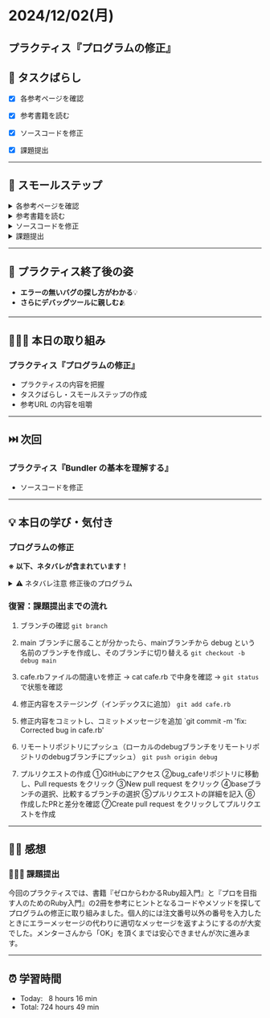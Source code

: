 # 2024/12/02(月)
## プラクティス『プログラムの修正』

## 🧩 タスクばらし
- [x] 各参考ページを確認
- [x] 参考書籍を読む
- [x] ソースコードを修正
- [x] 課題提出


------------


## 🐾 スモールステップ
<details><summary>各参考ページを確認</summary>

- [x] [Docs：debug.gemの使い方を学ぶ](https://bootcamp.fjord.jp/pages/how-to-use-debug-gem)
   - [x] [rubygems (debug.gem)の使い方 - YouTube](https://www.youtube.com/watch?v=4r7-uN3RvNA)
   - [x] [byebugの良さを教えてください！ | FJORD BOOT CAMP（フィヨルドブートキャンプ）](https://bootcamp.fjord.jp/questions/1162)
   - [x] [Ruby 3.1 の debug.gem を自慢したい - クックパッド開発者ブログ](https://techlife.cookpad.com/entry/2021/12/27/202133)
   - [x] [VS Codeでターミナルからの入力を伴うRubyプログラムをデバッグ実行する方法 - Qiita](https://qiita.com/jnchito/items/3254118d666ef1ea2923)
   - [x] [Railsをステップ実行する方法を学ぶ（VS CodeとRubyMine） | FJORD BOOT CAMP（フィヨルドブートキャンプ）](https://bootcamp.fjord.jp/pages/how-to-debug-rails)


</details>


<details><summary>参考書籍を読む</summary>

- [x] コードが動かないので帰れません！新人プログラマーのためのエラーが怖くなくなる本
   - [x] 第1章 エラーはどうして怖いのか？
   - [x] 第2章 エラーの上手な読み方
   - [x] 第3章 不具合の原因を効率的に見つけるには？
   - [x] 第4章 ツールを活用してデバッグを楽にしよう
   - [x] 第5章 どうしても解決できない時は？
   - [x] 第6章 デバッグしやすいコードを書こう

</details>


<details><summary>ソースコードを修正</summary>

- [x] ソースコードを修正

</details>


<details><summary>課題提出</summary>

- [x] 修正したソースコードを Pull Request としてアップ
- [x] Pull Request した URL と Terminal での実行結果をメンターさんに提出

</details>


------------


## 🕺 プラクティス終了後の姿
- **エラーの無いバグの探し方がわかる**💡
- **さらにデバッグツールに親しむ**🫂


------------


## 🧑🏻‍💻 本日の取り組み
### プラクティス『プログラムの修正』
- プラクティスの内容を把握
- タスクばらし・スモールステップの作成
- 参考URL の内容を咀嚼


------------


## ⏭️ 次回
### プラクティス『Bundler の基本を理解する』
- ソースコードを修正


------------


## 💡 本日の学び・気付き
### プログラムの修正
**※ 以下、ネタバレが含まれています！**

<details><summary>⚠️ ネタバレ注意 修正後のプログラム </summary>

```ruby
# frozen_string_literal: true

# priceの価格を文字列から数値型に変更
DRINKS = [
  { name: 'コーヒー', price: 300 },
  { name: 'カフェラテ', price: 400 },
  { name: 'チャイ', price: 460 },
  { name: 'エスプレッソ', price: 340 },
  { name: '緑茶', price: 450 }
].freeze

# priceの価格を文字列から数値型に変更
FOODS = [
  { name: 'チーズケーキ', price: 470 },
  { name: 'アップルパイ', price: 520 },
  { name: 'ホットサンド', price: 410 }
].freeze

def take_order(menus)
  menus.each.with_index(1) do |menu, i|
    puts "(#{i})#{menu[:name]}: #{menu[:price]}円"
  end
  print '>'
  # 注文番号が1から始まるのに対して、配列のインデックスは0から始まってしまうため、変数order_numberから1を引く
  order_number = gets.to_i - 1
  # ユーザーが注文番号以外の番号を入力したときに、エラーメッセージではなく、適切なメッセージを返すようにする
  if order_number < 0 || order_number >= menus.length
    puts "無効な番号です。もう一度入力してください。"
    return nil
  end
  puts "#{menus[order_number][:name]}(#{menus[order_number][:price]}円)ですね。"
  order_number
end

puts 'bugカフェへようこそ！ご注文は？ 番号でどうぞ'
order1 = take_order(DRINKS)
# order1に注文番号以外の番号が入力された場合に強制終了させる
exit if order1.nil?

puts 'フードメニューはいかがですか?'
order2 = take_order(FOODS)
# order2に注文番号以外の番号が入力された場合に強制終了させる
exit if order2.nil?

# 定数DRINKSとFOODSの位置を整える
total = DRINKS[order1][:price] + FOODS[order2][:price]
puts "お会計は#{total}円になります。ありがとうございました！"
```
**↑提出時にコメントは全て削除しました。**


#### 1. DRINKS と FOODS の価格を文字列から整数型に変更
```ruby
DRINKS = [
  { name: 'コーヒー', price: 300 },
  { name: 'カフェラテ', price: 400 },
  { name: 'チャイ', price: 460 },
  { name: 'エスプレッソ', price: 340 },
  { name: '緑茶', price: 450 }
].freeze

FOODS = [
  { name: 'チーズケーキ', price: 470 },
  { name: 'アップルパイ', price: 520 },
  { name: 'ホットサンド', price: 410 }
].freeze
```
- `price`を文字列で定義すると、数値による計算ができない。シングルクォーテーションを外して価格を数値型に変更。

#### 2. Off-by-one Error を修正
```ruby
order_number = gets.to_i - 1
```
- 注文番号が`1`から始まるのに対して、配列のインデックスは`0`から始まってしまう。そのため、変数`order_number`から 1 を引くコードを書いた。

#### 3. 注文番号以外の番号を入力した時
```ruby
if order_number < 0 || order_number >= menus.size
  puts "無効な番号です。もう一度入力してください。"
  return nil
end
```
- ユーザーが注文番号以外の番号を入力した時に、適切なメッセージを返すようにした。

`if order_number < 0`
   - 変数`order_number`が0未満、つまりマイナスの値であるかどうかを確認。
   - 配列のインデックスは`0`から始まるから。例えば、配列の最初の要素は`menu[0]`。マイナスのインデックスは存在しないため無効。
   - 例えば、変数`order_number`が-1の場合、この条件は`ture`となり、無効な値であることを示す。

`order_number >= menus.size`
   - 変数`order_number`が配列の長さ以上であるかどうかを確認。
   - 配列の有効なインデックスは`0`から`menus.size -1`まで。`menus.size`は配列の要素の個数を取得する。
   - 例えば、変数`menus`に5つの要素がある場合、配列のインデックスは`0`から`4`まで。変数`order_number`が5以上の場合、この条件は`true`となり、無効な値であることを示す。
   - sizeメソッド（エイリアスメソッドはlength）を使うと**配列の長さ（要素の個数）を取得**できる。
      - **エイリアスメソッド**：Ruby には全く同じメソッドに複数の名前がついている場合がよくある。例えば、Stringクラスのlengthメソッドとsizeメソッドは、名前が異なるだけでどちらもまったく同じメソッドである。

`||`（論理演算子）
   - `||`は論理演算子で、どちらか一方の条件が`true`であれば全体として`true`となる。
   - 例えば、変数`order_number`が-1または`menus.size`以上であれば全体の条件は`true`になる。

例えば、変数`menus`が以下のような配列だったとする
```ruby
menus = [
  { name: 'コーヒー', price: 300 },
  { name: 'カフェラテ', price: 400 },
  { name: 'チャイ', price: 460 },
  { name: 'エスプレッソ', price: 340 },
  { name: '緑茶', price: 450 }
]
```
- 有効なインデックスの範囲：`0`から`4`（`menus.length - 1`）
- 無効になる変数`order_number`の例
   - `order_number`が`-1` => `order_number` < 0`が`true`
   - `order_number`が`5` => `order_number >= menus.size`が`true`

これで、変数`order_number`が有効な範囲外であればエラーメッセージを表示し、無効な値として処理することができる。

`puts "無効な番号です。もう一度入力してください。`
   - この行は、ユーザーが**注文番号にない無効な番号を入力した場合**に、エラーメッセージとして返すためのコード。

`return nil`
   - この行は、メソッドを終了させて`nil`を返すためのもの。
   - `return`：メソッドの処理が終わる。`reture`より後に書かれた行は実行されない。
   - `nil`：無効な値や何もないことを示す特別なオブジェクト。
   - 無効な番号が入力された場合、メソッドを終了させて`nil`を返すことで、後続の処理が続行されないようにする。

#### 4. 無効な注文番号が入力された場合にプログラムを終了させる
```ruby
exit if order1.nil?
exit if order2.nil?
```
`exit if order1.nil?`
- この行は、`order1`が`nil`である場合にプログラムを終了させるという意味。
- `exit`：Rubyプログラムを終了させるメソッド。このメソッドが実行されると、プログラムの実行が直ちに止まり、後続のコードが実行されない。つまり、プログラムの途中で強制終了することができる。

`if order1.nil?`
- `if`は条件が成立する場合に後続のコードを実行するためのもの。
- **nil?メソッド**：nil?メソッドはオブジェクトが`nil`であるかどうかを判定するためのメソッドで、**オブジェクトが nil だった場合に true を返すメソッド。**

</details>

### 復習：課題提出までの流れ
1. ブランチの確認
`git branch`

2. main ブランチに居ることが分かったら、mainブランチから debug という名前のブランチを作成し、そのブランチに切り替える
`git checkout -b debug main`

3. cafe.rbファイルの間違いを修正 → cat cafe.rb で中身を確認 → `git status`で状態を確認

4. 修正内容をステージング（インデックスに追加）
`git add cafe.rb`

5. 修正内容をコミットし、コミットメッセージを追加
`git commit -m 'fix: Corrected bug in cafe.rb'

6. リモートリポジトリにプッシュ（ローカルのdebugブランチをリモートリポジトリのdebugブランチにプッシュ）
`git push origin debug`

7. プルリクエストの作成
①GitHubにアクセス
②bug_cafeリポジトリに移動し、Pull requests をクリック
③New pull request をクリック
④baseブランチの選択、比較するブランチの選択
⑤プルリクエストの詳細を記入
⑥作成したPRと差分を確認
⑦Create pull request をクリックしてプルリクエストを作成


------------


## ✍🏻 感想
### 🧑🏻‍💻 課題提出
今回のプラクティスでは、書籍『ゼロからわかるRuby超入門』と『プロを目指す人のためのRuby入門』の2冊を参考にヒントとなるコードやメソッドを探してプログラムの修正に取り組みました。個人的には注文番号以外の番号を入力したときにエラーメッセージの代わりに適切なメッセージを返すようにするのが大変でした。メンターさんから「OK」を頂くまでは安心できませんが次に進みます。


------------


## ⏰ 学習時間
- Today:&nbsp;&nbsp; 8 hours 16 min
- Total: 724 hours 49 min
